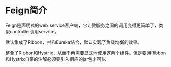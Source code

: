 # Feign简介


Feign是声明式的web service客户端，它让微服务之间的调用变得更简单了，类似controller调用service。

默认集成了Ribbon，并和Eureka结合，默认实现了负载均衡的效果。

整合了Ribbon和Hystrix，从而不再需要显式地使用这两个组件。但是要用Ribbon和Hystrix自带的注解必须要引入相应的jar包才可以

